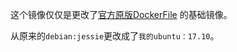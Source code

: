 这个镜像仅仅是更改了[官方原版DockerFile](https://github.com/docker-library/mysql/tree/0590e4efd2b31ec794383f084d419dea9bc752c4/5.7)
的基础镜像。

从原来的`debian:jessie`更改成了`我的ubuntu：17.10`。